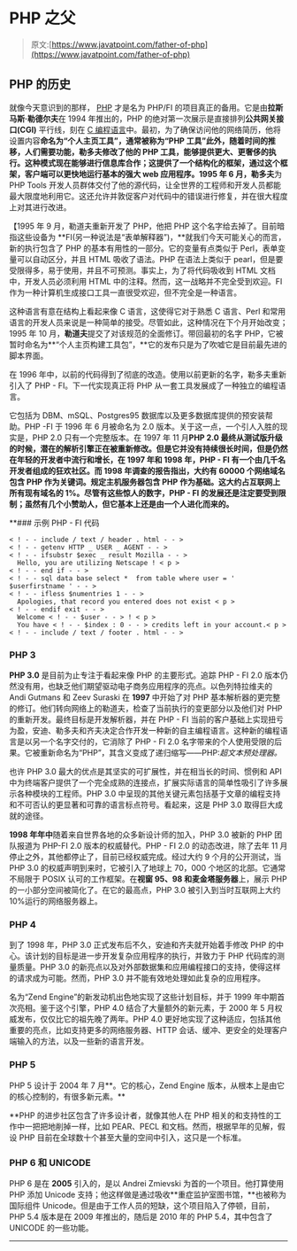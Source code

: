 # PHP 之父

> 原文:[https://www.javatpoint.com/father-of-php](https://www.javatpoint.com/father-of-php)

## PHP 的历史

就像今天意识到的那样， [PHP](https://www.javatpoint.com/php-tutorial) 才是名为 PHP/FI 的项目真正的备用。它是由**拉斯马斯·勒德尔夫**在 1994 年推出的，PHP 的绝对第一次展示是直接排列**公共网关接口(CGI)** 平行线，刻在 [C 编程语言](https://www.javatpoint.com/c-programming-language-tutorial)中。最初，为了确保访问他的网络简历，他将设置内容**命名为“个人主页工具”，**通常被称为**“PHP 工具”**此外，随着时间的推移，人们需要功能，勒多夫修改了他的 PHP 工具，能够提供更大、更奢侈的执行。这种模式现在能够进行信息库合作；这提供了一个结构化的框架，通过这个框架，客户端可以更快地运行基本的强大 web 应用程序。1995 年 6 月**，勒多夫**为 PHP Tools 开发人员群体交付了他的源代码，让全世界的工程师和开发人员都能最大限度地利用它。这还允许并敦促客户对代码中的错误进行修复，并在很大程度上对其进行改进。

【1995 年 9 月，勒道夫重新开发了 PHP，他把 PHP 这个名字给去掉了。目前暗指这些设备为 **FI(另一种说法是“表单解释器”)，**就我们今天可能关心的而言，新的执行包含了 PHP 的基本有用性的一部分。它的变量有点类似于 Perl，表单变量可以自动区分，并且 HTML 吸收了语法。PHP 在语法上类似于 pearl，但是要受限得多，易于使用，并且不可预测。事实上，为了将代码吸收到 HTML 文档中，开发人员必须利用 HTML 中的注释。然而，这一战略并不完全受到欢迎。FI 作为一种计算机生成接口工具一直很受欢迎，但不完全是一种语言。

这种语言有意在结构上看起来像 C 语言，这使得它对于熟悉 C 语言、Perl 和常用语言的开发人员来说是一种简单的接受。尽管如此，这种情况在下个月开始改变；1995 年 10 月，**勒道夫**提交了对该规范的全面修订。带回最初的名字 PHP，它被暂时命名为**“个人主页构建工具包”，**它的发布只是为了吹嘘它是目前最先进的脚本界面。

在 1996 年中，以前的代码得到了彻底的改造。使用以前更新的名字，勒多夫重新引入了 PHP - FI。下一代实现真正将 PHP 从一套工具发展成了一种独立的编程语言。

它包括为 DBM、mSQL、Postgres95 数据库以及更多数据库提供的预安装帮助。PHP -FI 于 1996 年 6 月被命名为 2.0 版本。关于这一点，一个引人入胜的现实是，PHP 2.0 只有一个完整版本。在 1997 年 11 月**PHP 2.0 最终从测试版升级的时候，潜在的解析引擎正在被重新修改。但是它并没有持续很长时间，但是仍然在年轻的开发者中流行和增长，在 1997 年和 1998 年，PHP - FI 有一个由几千名开发者组成的狂欢社区。而 **1998 年**调查的报告指出，大约有 60000 个网络域名包含 PHP 作为关键词。规定主机服务器包含 PHP 作为基础。这大约占互联网上所有现有域名的 1%。尽管有这些惊人的数字，PHP - FI 的发展还是注定要受到限制；虽然有几个小赞助人，但它基本上还是由一个人进化而来的。**

 **### 示例 PHP - FI 代码

```
< ! - - include / text / header . html - - >
< ! - - getenv HTTP _ USER _ AGENT - - >
< ! - - ifsubstr $exec _ result Mozilla - - >
  Hello, you are utilizing Netscape ! < p >
< ! - - end if - - >
< ! - - sql data base select *  from table where user = ' $userfirstname ' - - >
< ! - - ifless $numentries 1 - - >
  Apologies, that record you entered does not exist < p >
< ! - - endif exit - - >
  Welcome < ! - - $user - - > ! < p >
  You have < ! - - $index : 0 - - > credits left in your account.< p >
< ! - - include / text / footer . html - - >

```

### PHP 3

**PHP 3.0** 是目前为止专注于看起来像 PHP 的主要形式。追踪 PHP - FI 2.0 版本仍然没有用，也缺乏他们期望驱动电子商务应用程序的亮点。以色列特拉维夫的 Andi Gutmans 和 Zeev Suraski 在 **1997** 中开始了对 PHP 基本解析器的更完整的修订。他们转向网络上的勒道夫，检查了当前执行的变更部分以及他们对 PHP 的重新开发。最终目标是开发解析器，并在 PHP - FI 当前的客户基础上实现扭亏为盈，安迪、勒多夫和齐夫决定合作开发一种新的自主编程语言。这种新的编程语言是以另一个名字交付的，它消除了 PHP - FI 2.0 名字带来的个人使用受限的后果。它被重新命名为“PHP”，其含义变成了递归缩写——PHP:*超文本预处理器。*

也许 PHP 3.0 最大的优点是其坚实的可扩展性，并在相当长的时间、惯例和 API 中为终端客户提供了一个完全成熟的连接点，扩展实际语言的简单性吸引了许多展示各种模块的工程师。PHP 3.0 中呈现的其他关键元素包括基于文章的编程支持和不可否认的更显著和可靠的语言标点符号。看起来，这是 PHP 3.0 取得巨大成就的途径。

**1998 年年中**随着来自世界各地的众多新设计师的加入，PHP 3.0 被新的 PHP 团队报道为 PHP-FI 2.0 版本的权威替代。PHP - FI 2.0 的动态改进，除了去年 11 月停止之外，其他都停止了，目前已经权威完成。经过大约 9 个月的公开测试，当 PHP 3.0 的权威声明到来时，它被引入了地球上 70，000 个地区的北部。它通常不局限于 POSIX 认可的工作框架。在**视窗 95、98 和麦金塔服务器**上，展示 PHP 的一小部分空间被简化了。在它的最高点，PHP 3.0 被引入到当时互联网上大约 10%运行的网络服务器上。

### PHP 4

到了 1998 年，PHP 3.0 正式发布后不久，安迪和齐夫就开始着手修改 PHP 的中心。该计划的目标是进一步开发复杂应用程序的执行，并致力于 PHP 代码库的测量质量。PHP 3.0 的新亮点以及对外部数据集和应用编程接口的支持，使得这样的请求成为可能。然而，PHP 3.0 并不能有效地处理如此复杂的应用程序。

名为“Zend Engine”的新发动机出色地实现了这些计划目标，并于 1999 年中期首次亮相。鉴于这个引擎，PHP 4.0 结合了大量额外的新元素，于 2000 年 5 月权威发布，仅仅比它的祖先晚了两年。PHP 4.0 更好地实现了这种适应，包括其他重要的亮点，比如支持更多的网络服务器、HTTP 会话、缓冲、更安全的处理客户端输入的方法，以及一些新的语言开发。

### PHP 5

PHP 5 设计于 2004 年 7 月**。它的核心，Zend Engine 版本，从根本上是由它的核心控制的，有很多新元素。**

 **PHP 的进步社区包含了许多设计者，就像其他人在 PHP 相关的和支持性的工作中一把把地削掉一样，比如 PEAR、PECL 和文档。然而，根据早年的见解，假设 PHP 目前在全球数十个甚至大量的空间中引入，这只是一个标准。

### PHP 6 和 UNICODE

PHP 6 是在 **2005** 引入的，是以 Andrei Zmievski 为首的一个项目。他打算使用 PHP 添加 Unicode 支持；他这样做是通过吸收**重症监护室图书馆，**也被称为国际组件 Unicode。但是由于工作人员的短缺，这个项目陷入了停顿，目前，PHP 5.4 版本是在 2009 年推出的，随后是 2010 年的 PHP 5.4，其中包含了 UNICODE 的一些功能。

* * *****